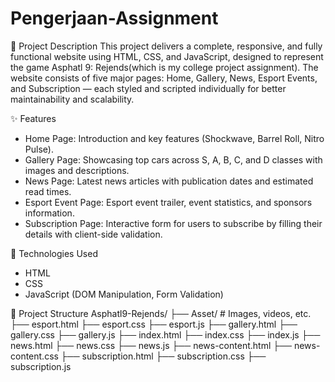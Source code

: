 # Pengerjaan-Assignment
📄 Project Description
This project delivers a complete, responsive, and fully functional website using HTML, CSS, and JavaScript, designed to represent the game Asphatl 9: Rejends(which is my college project assignment).
The website consists of five major pages: Home, Gallery, News, Esport Events, and Subscription — each styled and scripted individually for better maintainability and scalability.

✨ Features
- Home Page: Introduction and key features (Shockwave, Barrel Roll, Nitro Pulse).
- Gallery Page: Showcasing top cars across S, A, B, C, and D classes with images and descriptions.
- News Page: Latest news articles with publication dates and estimated read times.
- Esport Event Page: Esport event trailer, event statistics, and sponsors information.
- Subscription Page: Interactive form for users to subscribe by filling their details with client-side validation.

🔧 Technologies Used
- HTML
- CSS
- JavaScript (DOM Manipulation, Form Validation)

📂 Project Structure
Asphatl9-Rejends/
├── Asset/                 # Images, videos, etc.
├── esport.html
├── esport.css
├── esport.js
├── gallery.html
├── gallery.css
├── gallery.js
├── index.html
├── index.css
├── index.js
├── news.html
├── news.css
├── news.js
├── news-content.html
├── news-content.css
├── subscription.html
├── subscription.css
├── subscription.js
